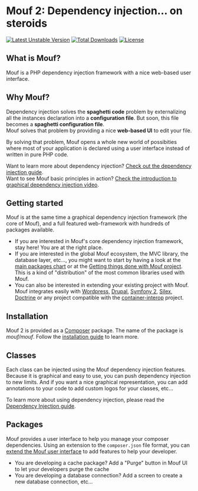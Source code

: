 Mouf 2: Dependency injection... on steroids
===========================================
[![Latest Unstable Version](https://poser.pugx.org/mouf/mouf/v/unstable.png)](https://packagist.org/packages/mouf/mouf) [![Total Downloads](https://poser.pugx.org/mouf/mouf/downloads.png)](https://packagist.org/packages/mouf/mouf) [![License](https://poser.pugx.org/mouf/mouf/license.png)](https://packagist.org/packages/mouf/mouf)

What is Mouf?
-------------

Mouf is a PHP dependency injection framework with a nice web-based user interface.

Why Mouf?
---------

Dependency injection solves the **spaghetti code** problem by externalizing all the instances declaration
into a **configuration file**. But soon, this file becomes a **spaghetti configuration file**.  
Mouf solves that problem by providing a nice **web-based UI** to edit your file.

By solving that problem, Mouf opens a whole new world of possibities where most of your application is 
declared using a user interface instead of written in pure PHP code. 

Want to learn more about dependency injection? [Check out the dependency injection guide](doc/dependency_injection.md).  
Want to see Mouf basic principles in action? [Check the introduction to graphical dependency injection video](http://mouf-php.com/packages/mouf/mouf/doc/mouf_di_ui.md).

Getting started
---------------

Mouf is at the same time a graphical dependency injection framework (the core of Mouf), and a full featured web-framework with
hundreds of packages available.

- If you are interested in Mouf's core dependency injection framework, stay here! You are at the right place.
- If you are interested in the global Mouf ecosystem, the MVC library, the database layer, etc..., you might want to start by
having a look at the [main packages chart](http://mouf-php.com/skills) or at the  [Getting things done with Mouf project](http://mouf-php.com/packages/mouf/getting-things-done-basic-edition/index.md). This
is a kind of "distribution" of the most common libraries used with Mouf.
- You can also be interested in extending your existing project with Mouf. Mouf integrates easily with
[Wordpress](http://mouf-php.com/packages/mouf/integration.wordpress.moufpress/README.md), 
[Drupal](http://mouf-php.com/packages/mouf/integration.drupal.druplash/README.md), 
[Symfony 2](http://mouf-php.com/packages/mouf/interop.symfony.di/README.md), 
[Silex](https://github.com/moufmouf/pimple-interop), [Doctrine](http://mouf-php.com/packages/mouf/database.doctrine-orm-wrapper/README.md) 
or any project compatible with the [container-interop](https://github.com/container-interop/container-interop) project. 

Installation
------------

Mouf 2 is provided as a [Composer](http://getcomposer.org) package. The name of the package is *mouf/mouf*.
Follow the [installation guide](doc/installing_mouf.md) to learn more.

Classes
-------

Each class can be injected using the Mouf dependency injection features. Because it is graphical and easy to use, 
you can push dependency injection to new limits.
And if you want a nice graphical representation, you can add annotations to your code to add custom logos 
for your classes, etc...

To learn more about using dependency injection, please read the [Dependency Injection guide](doc/dependency_injection.md).

Packages
--------

Mouf provides a user interface to help you manage your composer dependencies.
Using an extension to the `composer.json` file format, you can [extend the Mouf user interface](doc/extending_mouf_ui.md) to add features to help your developer.

- You are developing a cache package? Add a "Purge" button in Mouf UI to let your developers purge the cache
- You are developing a database connection? Add a screen to create a new database connection, etc...
